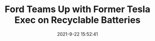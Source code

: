 ---
"title": "Ford Teams Up with Former Tesla Exec on Recyclable Batteries"
"date": "2021-9-22 15:52:41"
"feed_name": "INDUSTRYWEEK"
"feed_website": "https://www.industryweek.com/"
"feed_rss": "https://www.industryweek.com/__rss/website-scheduled-content.xml?input=%7B%22sectionAlias%22%3A%22home%22%7D"
"link": "https://www.industryweek.com/supply-chain/article/21176174/ford-teams-up-with-former-tesla-exec-on-recyclable-batteries"
"source": "None"
"file": "_posts/2021-1-1-6b1902d21eb7a1f0cc6e459c83fdc82907633f70.md"
"accident": "0"
"drilling": "0"
"dead": "0"
"injured": "0"
"arrested": "0"
"where": "unknown site"
"place": "unknown place"
---